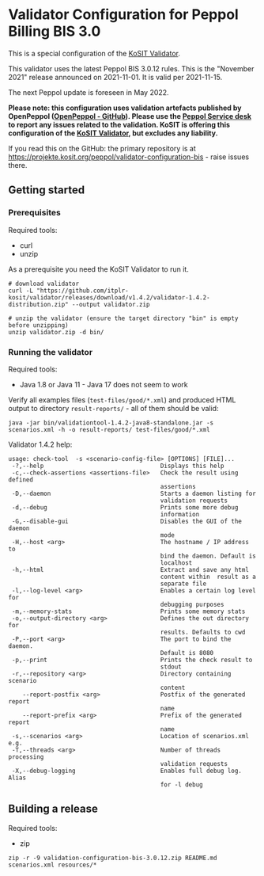# Validator Configuration for Peppol Billing BIS 3.0

This is a special configuration of the [KoSIT Validator](https://github.com/itplr-kosit/validator).

This validator uses the latest Peppol BIS 3.0.12 rules.
This is the "November 2021" release announced on 2021-11-01.
It is valid per 2021-11-15.

The next Peppol update is foreseen in May 2022.

**Please note: this configuration uses validation artefacts published by OpenPeppol ([OpenPeppol - GitHub](https://github.com/OpenPEPPOL)). Please use the [Peppol Service desk](https://openpeppol.atlassian.net/servicedesk/customer/portal/1) to report any issues related to the validation. KoSIT is offering this configuration of the [KoSIT Validator](https://github.com/itplr-kosit/validator), but excludes any liability.**

If you read this on the GitHub: the primary repository is at https://projekte.kosit.org/peppol/validator-configuration-bis - raise issues there.

## Getting started

### Prerequisites

Required tools:
* curl
* unzip

As a prerequisite you need the KoSIT Validator to run it.

```shell
# download validator
curl -L "https://github.com/itplr-kosit/validator/releases/download/v1.4.2/validator-1.4.2-distribution.zip" --output validator.zip

# unzip the validator (ensure the target directory "bin" is empty before unzipping)
unzip validator.zip -d bin/
```

### Running the validator

Required tools:
* Java 1.8 or Java 11 - Java 17 does not seem to work

Verify all examples files (`test-files/good/*.xml`) and produced HTML output to directory `result-reports/` - all of them should be valid:

```shell
java -jar bin/validationtool-1.4.2-java8-standalone.jar -s scenarios.xml -h -o result-reports/ test-files/good/*.xml
```

Validator 1.4.2 help:

```
usage: check-tool  -s <scenario-config-file> [OPTIONS] [FILE]...
 -?,--help                                 Displays this help
 -c,--check-assertions <assertions-file>   Check the result using defined
                                           assertions
 -D,--daemon                               Starts a daemon listing for
                                           validation requests
 -d,--debug                                Prints some more debug
                                           information
 -G,--disable-gui                          Disables the GUI of the daemon
                                           mode
 -H,--host <arg>                           The hostname / IP address to
                                           bind the daemon. Default is
                                           localhost
 -h,--html                                 Extract and save any html
                                           content within  result as a
                                           separate file
 -l,--log-level <arg>                      Enables a certain log level for
                                           debugging purposes
 -m,--memory-stats                         Prints some memory stats
 -o,--output-directory <arg>               Defines the out directory for
                                           results. Defaults to cwd
 -P,--port <arg>                           The port to bind the daemon.
                                           Default is 8080
 -p,--print                                Prints the check result to
                                           stdout
 -r,--repository <arg>                     Directory containing scenario
                                           content
    --report-postfix <arg>                 Postfix of the generated report
                                           name
    --report-prefix <arg>                  Prefix of the generated report
                                           name
 -s,--scenarios <arg>                      Location of scenarios.xml e.g.
 -T,--threads <arg>                        Number of threads processing
                                           validation requests
 -X,--debug-logging                        Enables full debug log. Alias
                                           for -l debug
```

## Building a release

Required tools:
* zip

```shell
zip -r -9 validation-configuration-bis-3.0.12.zip README.md scenarios.xml resources/*
```
